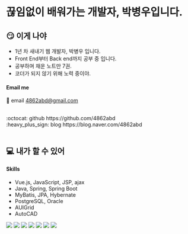 # 끊임없이 배워가는 개발자, 박병우입니다.

## :smirk: 이게 나야
- 1년 차 새내기 웹 개발자, 박병우 입니다.
- Front End부터 Back end까지 공부 중 입니다.
- 공부하며 채운 노트만 7권.
- 코더가 되지 않기 위해 노력 중이야.


#### Email me
:email: email
4862abd@gmail.com

<br>
:octocat: github
https://github.com/4862abd

<br>
:heavy_plus_sign: blog
https://blog.naver.com/4862abd

<br>
<br>

## :computer: 내가 할 수 있어
#### Skills
- Vue.js, JavaScript, JSP, ajax
- Java, Spring, Spring Boot
- MyBatis, JPA, Hybernate
- PostgreSQL, Oracle
- AUIGrid
- AutoCAD

<img src="https://img.shields.io/badge/Java-007396?style=flat-square&logo=Java&logoColor=orange"/></a>
<img src="https://img.shields.io/badge/Vue.js-4FC08D?style=flat-square&logo=Vue.js&logoColor=white"/></a>
<img src="https://img.shields.io/badge/-Vue.js-brightgreen"/></a>
<img src="https://img.shields.io/badge/-Java-orange"/></a>
<img src="https://img.shields.io/badge/-MyBatis-lightgrey"/></a>
<img src="https://img.shields.io/badge/-PostgreSQL-blue"/></a>
<img src="https://img.shields.io/badge/-AUIGrid-9cf"/></a>



<!--
**4862abd/4862abd** is a ✨ _special_ ✨ repository because its `README.md` (this file) appears on your GitHub profile.

Here are some ideas to get you started:

- 🔭 I’m currently working on ...
- 🌱 I’m currently learning ...
- 👯 I’m looking to collaborate on ...
- 🤔 I’m looking for help with ...
- 💬 Ask me about ...
- 📫 How to reach me: ...
- 😄 Pronouns: ...
- ⚡ Fun fact: ...
-->
